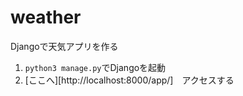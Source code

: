 # weather
Djangoで天気アプリを作る
1. `python3 manage.py`でDjangoを起動
2. [ここへ][http://localhost:8000/app/]　アクセスする
